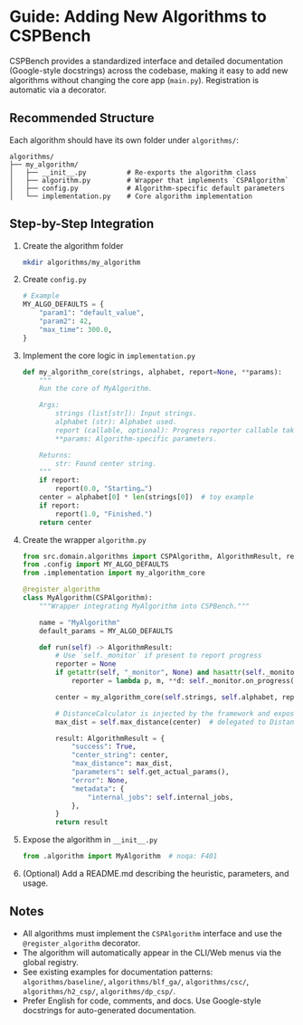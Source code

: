 # Guide: Adding New Algorithms to CSPBench

CSPBench provides a standardized interface and detailed documentation (Google-style docstrings) across the codebase, making it easy to add new algorithms without changing the core app (`main.py`). Registration is automatic via a decorator.

## Recommended Structure

Each algorithm should have its own folder under `algorithms/`:

```
algorithms/
├── my_algorithm/
│   ├── __init__.py          # Re-exports the algorithm class
│   ├── algorithm.py         # Wrapper that implements `CSPAlgorithm`
│   ├── config.py            # Algorithm-specific default parameters
│   └── implementation.py    # Core algorithm implementation
```

## Step-by-Step Integration

1. Create the algorithm folder
    ```bash
    mkdir algorithms/my_algorithm
    ```

2. Create `config.py`
    ```python
    # Example
    MY_ALGO_DEFAULTS = {
        "param1": "default_value",
        "param2": 42,
        "max_time": 300.0,
    }
    ```

3. Implement the core logic in `implementation.py`
    ```python
    def my_algorithm_core(strings, alphabet, report=None, **params):
        """
        Run the core of MyAlgorithm.

        Args:
            strings (list[str]): Input strings.
            alphabet (str): Alphabet used.
            report (callable, optional): Progress reporter callable taking (progress: float, message: str, **data).
            **params: Algorithm-specific parameters.

        Returns:
            str: Found center string.
        """
        if report:
            report(0.0, "Starting…")
        center = alphabet[0] * len(strings[0])  # toy example
        if report:
            report(1.0, "Finished.")
        return center
    ```

4. Create the wrapper `algorithm.py`
    ```python
    from src.domain.algorithms import CSPAlgorithm, AlgorithmResult, register_algorithm
    from .config import MY_ALGO_DEFAULTS
    from .implementation import my_algorithm_core

    @register_algorithm
    class MyAlgorithm(CSPAlgorithm):
        """Wrapper integrating MyAlgorithm into CSPBench."""

        name = "MyAlgorithm"
        default_params = MY_ALGO_DEFAULTS

        def run(self) -> AlgorithmResult:
            # Use `self._monitor` if present to report progress
            reporter = None
            if getattr(self, "_monitor", None) and hasattr(self._monitor, "on_progress"):
                reporter = lambda p, m, **d: self._monitor.on_progress(p, m, **d)

            center = my_algorithm_core(self.strings, self.alphabet, report=reporter, **self.params)

            # DistanceCalculator is injected by the framework and exposed via attribute access
            max_dist = self.max_distance(center)  # delegated to DistanceCalculator

            result: AlgorithmResult = {
                "success": True,
                "center_string": center,
                "max_distance": max_dist,
                "parameters": self.get_actual_params(),
                "error": None,
                "metadata": {
                    "internal_jobs": self.internal_jobs,
                },
            }
            return result
    ```

5. Expose the algorithm in `__init__.py`
    ```python
    from .algorithm import MyAlgorithm  # noqa: F401
    ```

6. (Optional) Add a README.md describing the heuristic, parameters, and usage.

## Notes

- All algorithms must implement the `CSPAlgorithm` interface and use the `@register_algorithm` decorator.
- The algorithm will automatically appear in the CLI/Web menus via the global registry.
- See existing examples for documentation patterns: `algorithms/baseline/`, `algorithms/blf_ga/`, `algorithms/csc/`, `algorithms/h2_csp/`, `algorithms/dp_csp/`.
- Prefer English for code, comments, and docs. Use Google-style docstrings for auto-generated documentation.
